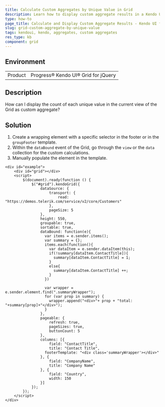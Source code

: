 ```yaml
---
title: Calculate Custom Aggregates by Unique Value in Grid
description: Learn how to display custom aggregate results in a Kendo UI Grid.
type: how-to
page_title: Calculate and Display Custom Aggregate Results - Kendo UI for jQuery Data Grid
slug: grid-custom-aggregate-by-unique-value
tags: kendoui, kendo, aggregates, custom aggregates
res_type: kb
component: grid
---
```


## Environment

<table>
 <tr>
  <td>Product</td>
  <td>Progress® Kendo UI® Grid for jQuery</td> 
 </tr>
</table>

## Description

How can I display the count of each unique value in the current view of the Grid as custom aggregate?

## Solution

1. Create a wrapping element with a specific selector in the footer or in the `groupFooter` template.
1. Within the `dataBound` event of the Grid, go through the `view` or the `data` collection for the custom calculations.
1. Manually populate the element in the template.

```dojo
<div id="example">
    <div id="grid"></div>
    <script>
        $(document).ready(function () {
            $("#grid").kendoGrid({
                dataSource: {
                    transport: {
                        read: "https://demos.telerik.com/service/v2/core/Customers"
                    },
                    pageSize: 5
                },
                height: 550,
                groupable: true,
                sortable: true,
                dataBound: function(e){
                  var items = e.sender.items();
                  var summary = {};
                  items.each(function(){
                    var dataItem = e.sender.dataItem(this);
                    if(!summary[dataItem.ContactTitle]){
                      summary[dataItem.ContactTitle] = 1;
                    }
                    else{
                      summary[dataItem.ContactTitle] ++;
                    }                    
                  })

                  var wrapper = e.sender.element.find(".summaryWrapper");
                  for (var prop in summary) {
                    wrapper.append("<div>"+ prop + "total: "+summary[prop]+"</div>");
                  }
                },
                pageable: {
                    refresh: true,
                    pageSizes: true,
                    buttonCount: 5
                },
                columns: [{                    
                    field: "ContactTitle",
                    title: "Contact Title",
                  footerTemplate: "<div class='summaryWrapper'></div>"
                }, {
                    field: "CompanyName",
                    title: "Company Name"
                }, {
                    field: "Country",
                    width: 150
                }]
            });
        });
    </script>
</div>
```

